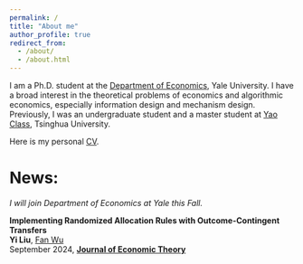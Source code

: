 ```yaml
---
permalink: /
title: "About me"
author_profile: true
redirect_from: 
  - /about/
  - /about.html
---
```


I am a Ph.D. student at the [Department of Economics](https://economics.yale.edu/), Yale University. I have a broad interest in the theoretical problems of economics and algorithmic economics, especially information design and mechanism design. Previously, I was an undergraduate student and a master student at [Yao Class](https://iiis.tsinghua.edu.cn/), Tsinghua University. 

Here is my personal [CV](/files/Yi_Liu_s_CV.pdf).


News:
======
*I will join Department of Economics at Yale this Fall.*

**Implementing Randomized Allocation Rules with Outcome-Contingent Transfers**<br>
**Yi Liu**, [Fan Wu](<https://www.fanwu.info/>)<br>
September 2024, [**Journal of Economic Theory**](<https://doi.org/10.1016/j.jet.2024.105878>)
